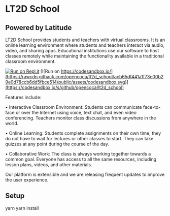 # LT2D School 
## Powered by Latitude


LT2D School provides students and teachers with virtual classrooms. It is an online learning environment where students and teachers interact via audio, video, and sharing apps. Educational institutions use our software to host classes remotely while maintaining the functionality available in a traditional classroom environment. 

[![Run on Repl.it](https://repl.it/badge/github/opencoca/lt2d_school)](https://repl.it/github/opencoca/lt2d_school) [![Run on https://codesandbox.io/](https://rawcdn.githack.com/opencoca/lt2d_school/acb65df441a1f73e00b29e0d78ccb6dd5fbce514/public/assets/codesandbox.svg)](https://codesandbox.io/s/github/opencoca/lt2d_school)

Features include: 


• Interactive Classroom Environment: Students can communicate face-to-face or over the Internet using voice, text chat, and even video conferencing. Teachers monitor class discussions from anywhere in the world.


• Online Learning: Students complete assignments on their own time; they do not have to wait for lectures or other classes to start. They can take quizzes at any point during the course of the day.


• Collaborative Work: The class is always working together towards a common goal. Everyone has access to all the same resources, including lesson plans, videos, and other materials.
 

Our platform is extensible and we are releasing frequent updates to improve the user experience.

## Setup

yarn
yarn install
